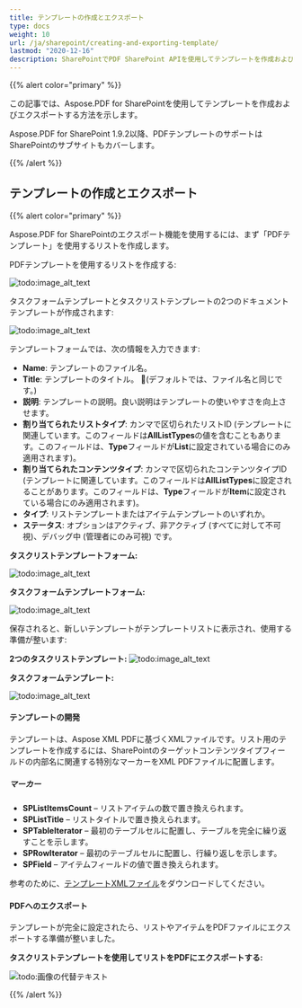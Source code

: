 ```yaml
---
title: テンプレートの作成とエクスポート
type: docs
weight: 10
url: /ja/sharepoint/creating-and-exporting-template/
lastmod: "2020-12-16"
description: SharePointでPDF SharePoint APIを使用してテンプレートを作成およびエクスポートできます。
---
```


{{% alert color="primary" %}}

この記事では、Aspose.PDF for SharePointを使用してテンプレートを作成およびエクスポートする方法を示します。

Aspose.PDF for SharePoint 1.9.2以降、PDFテンプレートのサポートはSharePointのサブサイトもカバーします。

{{% /alert %}}

## **テンプレートの作成とエクスポート**
{{% alert color="primary" %}}

Aspose.PDF for SharePointのエクスポート機能を使用するには、まず「PDFテンプレート」を使用するリストを作成します。

PDFテンプレートを使用するリストを作成する:

![todo:image_alt_text](creating-and-exporting-template_1.png)

タスクフォームテンプレートとタスクリストテンプレートの2つのドキュメントテンプレートが作成されます:

![todo:image_alt_text](creating-and-exporting-template_2.png)

テンプレートフォームでは、次の情報を入力できます:

- **Name**: テンプレートのファイル名。
- **Title**: テンプレートのタイトル。
  (デフォルトでは、ファイル名と同じです。)
- **説明**: テンプレートの説明。良い説明はテンプレートの使いやすさを向上させます。
- **割り当てられたリストタイプ**: カンマで区切られたリストID (テンプレートに関連しています。このフィールドは**AllListTypes**の値を含むこともあります。このフィールドは、**Type**フィールドが**List**に設定されている場合にのみ適用されます)。
- **割り当てられたコンテンツタイプ**: カンマで区切られたコンテンツタイプID (テンプレートに関連しています。このフィールドは**AllListTypes**に設定されることがあります。このフィールドは、**Type**フィールドが**Item**に設定されている場合にのみ適用されます)。
- **タイプ**: リストテンプレートまたはアイテムテンプレートのいずれか。
- **ステータス**: オプションはアクティブ、非アクティブ (すべてに対して不可視)、デバッグ中 (管理者にのみ可視) です。

**タスクリストテンプレートフォーム:**

![todo:image_alt_text](creating-and-exporting-template_3.png)




**タスクフォームテンプレートフォーム:**

![todo:image_alt_text](creating-and-exporting-template_4.png)




保存されると、新しいテンプレートがテンプレートリストに表示され、使用する準備が整います:


**2つのタスクリストテンプレート:**
![todo:image_alt_text](creating-and-exporting-template_5.png)

**タスクフォームテンプレート:**

![todo:image_alt_text](creating-and-exporting-template_6.png)

#### **テンプレートの開発**
テンプレートは、Aspose XML PDFに基づくXMLファイルです。リスト用のテンプレートを作成するには、SharePointのターゲットコンテンツタイプフィールドの内部名に関連する特別なマーカーをXML PDFファイルに配置します。
##### **マーカー**
- **SPListItemsCount** – リストアイテムの数で置き換えられます。
- **SPListTitle** – リストタイトルで置き換えられます。
- **SPTableIterator** – 最初のテーブルセルに配置し、テーブルを完全に繰り返すことを示します。
- **SPRowIterator** – 最初のテーブルセルに配置し、行繰り返しを示します。
- **SPField** – アイテムフィールドの値で置き換えられます。

参考のために、[テンプレートXMLファイル](attachments/8421394/8618082.zip)をダウンロードしてください。
#### **PDFへのエクスポート**
テンプレートが完全に設定されたら、リストやアイテムをPDFファイルにエクスポートする準備が整いました。

**タスクリストテンプレートを使用してリストをPDFにエクスポートする:**


![todo:画像の代替テキスト](creating-and-exporting-template_7.png)

{{% /alert %}}
